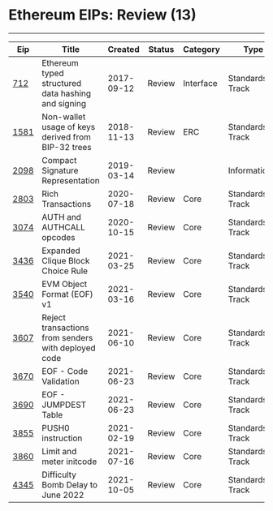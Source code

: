 
# Ethereum EIPs: Review (13)
---
| Eip               | Title                                               | Created    | Status | Category  | Type            |
| ----------------- | --------------------------------------------------- | ---------- | ------ | --------- | --------------- |
| [712](/eip-712)   | Ethereum typed structured data hashing and signing  | 2017-09-12 | Review | Interface | Standards Track |
| [1581](/eip-1581) | Non-wallet usage of keys derived from BIP-32 trees  | 2018-11-13 | Review | ERC       | Standards Track |
| [2098](/eip-2098) | Compact Signature Representation                    | 2019-03-14 | Review |           | Informational   |
| [2803](/eip-2803) | Rich Transactions                                   | 2020-07-18 | Review | Core      | Standards Track |
| [3074](/eip-3074) | AUTH and AUTHCALL opcodes                           | 2020-10-15 | Review | Core      | Standards Track |
| [3436](/eip-3436) | Expanded Clique Block Choice Rule                   | 2021-03-25 | Review | Core      | Standards Track |
| [3540](/eip-3540) | EVM Object Format (EOF) v1                          | 2021-03-16 | Review | Core      | Standards Track |
| [3607](/eip-3607) | Reject transactions from senders with deployed code | 2021-06-10 | Review | Core      | Standards Track |
| [3670](/eip-3670) | EOF - Code Validation                               | 2021-06-23 | Review | Core      | Standards Track |
| [3690](/eip-3690) | EOF - JUMPDEST Table                                | 2021-06-23 | Review | Core      | Standards Track |
| [3855](/eip-3855) | PUSH0 instruction                                   | 2021-02-19 | Review | Core      | Standards Track |
| [3860](/eip-3860) | Limit and meter initcode                            | 2021-07-16 | Review | Core      | Standards Track |
| [4345](/eip-4345) | Difficulty Bomb Delay to June 2022                  | 2021-10-05 | Review | Core      | Standards Track |

    